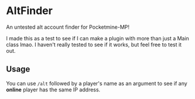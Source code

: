 # AltFinder
An untested alt account finder for Pocketmine-MP!

I made this as a test to see if I can make a plugin with more than just a Main class lmao.
I haven't really tested to see if it works, but feel free to test it out.
## Usage
You can use `/alt` followed by a player's name as an argument to see if any **online** player has the same IP address.
